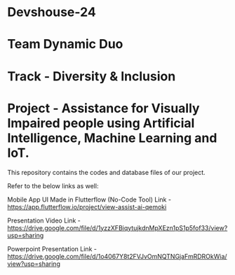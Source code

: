 # Devshouse-24
# Team Dynamic Duo
# Track - Diversity & Inclusion
# Project - Assistance for Visually Impaired people using Artificial Intelligence, Machine Learning and IoT.
This repository contains the codes and database files of our project.

Refer to the below links as well:

Mobile App UI
Made in Flutterflow (No-Code Tool)
Link - https://app.flutterflow.io/project/view-assist-ai-qemoki

Presentation Video
Link - https://drive.google.com/file/d/1yzzXFBiqytujkdnMpXEzn1pS1p5fof33/view?usp=sharing

Powerpoint Presentation Link - https://drive.google.com/file/d/1o4067Y8t2FVJvOmNQTNGjaFmRDROkWia/view?usp=sharing
